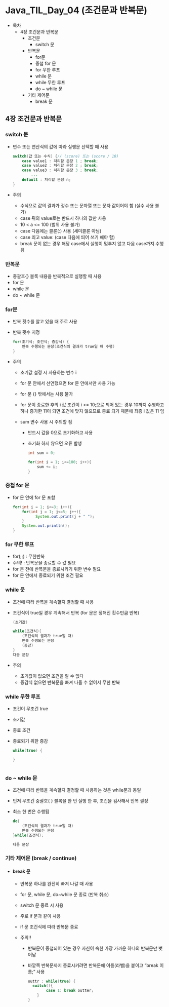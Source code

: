 # Java_TIL_Day_04 (조건문과 반복문)



- 목차
  - 4장 조건문과 반복문
    - 조건문
      - switch 문
    - 반복문
      - for문
      - 중첩 for 문
      - for 무한 루프
      - while 문
      - while 무한 루프
      - do ~ while 문
    - 기타 제어문
      - break 문





## 4장 조건문과 반복문



### switch 문

- 변수 또는 연산식의 값에 따라 실행문 선택할 때 사용

  ``` java
  switch(값 또는 수식) {// (score) 또는 (score / 10)
      case value1 : 처리할 문장 1 ; break;
      case value2 : 처리할 문장 2 ; break;
      case value3 : 처리할 문장 3 ; break;    
          ...
      default : 처리할 문장 n;       
  }
  ```

- 주의

  - 수식으로 값의 결과가 정수 또는 문자열 또는 문자 값이어야 함 (실수 사용 불가)
  - case  뒤의 value로는 반드시 하나의 값만 사용
  - 10 < a <= 100 (범위 사용 불가)
  - case 다음에는 콜론(:) 사용 (세미콜론 아님)
  - case 띄고 value:   (case 다음에 띄어 쓰기 해야 함)
  - break 문이 없는 경우 해당 case에서 실행이 멈추지 않고 다음 case까지 수행됨



### 반복문

- 중괄호{} 블록 내용을 반복적으로 실행할 때 사용
- for 문
- while 문
- do ~ while 문



### for문

- 반복 횟수를 알고 있을 때 주로 사용

- 반복 횟수 지정

  ```java
  for(초기식; 조건식; 증감식) {
      반복 수행되는 문장(조건식의 결과가 true일 때 수행)
  }
  ```

- 주의

  - 초기값 설정 시 사용하는 변수 i

  - for 문 안에서 선언했으면 for 문 안에서만 사용 가능

  - for 문 {} 밖에서는 사용 불가

  - for 문이 종료한 후의 i 값 조건이 i <= 10;으로 되어 있는 경우 10까지 수행하고 
    하나 증가한 11이 되면 조건에 맞지 않으므로 종료 되기 때문에 최종 i 값은 11 임

  - sum 변수 사용 시 주의할 점

    - 반드시 값을 0으로 초기화하고 사용

    - 초기화 하지 않으면 오류 발생

      ```java
      int sum = 0;
      
      for(int i = 1; i<=100; i++){
          sum += i;
      }
      ```



### 중첩 for 문

- for 문 안에 for 문 포함

  ```java
  for(int i = 1; i<=3; i++){
      for(int j = 1; j<=5; j++){
     		System.out.print(j + " ");
      }
      System.out.println();
  }
  ```



### for 무한 루프

- for(;;) : 무한반복
- 주의! : 반복문을 종료할 수 값 필요
- for 문 전에 반복문을 종료시키기 위한 변수 필요
- for 문 안에서 종료되기 위한 조건 필요



### while 문

- 조건에 따라 반복을 계속할지 결정할 때 사용

- 조건식이 true일 경우 계속해서 반복
  (for 문은 정해진 횟수만큼 반복)

  ```java
  (초기값)
  
  while(조건식){
      (조건식의 결과가 true일 때)
      반복 수행되는 문장
      (증감)
  }
  다음 문장
  ```

- 주의

  - 초기값이 없으면 조건을 알 수 없다
  - 증감식 없으면 반복문을 빠져 나올 수 없어서 무한 반복



### while 무한 루프

- 조건이 무조건 true

- 초기값

- 종료 조건

- 종료되기 위한 증감

  ```java
  while(true) {  
  
  }



### do ~ while 문

- 조건에 따라 반복을 계속할지 결정할 때 사용하는 것은 while문과 동일

- 먼저 무조건 중괄호{ } 블록을 한 번 실행 한 후, 조건을 검사해서 반복 결정

- 최소 한 번은 수행됨

  ```java
  do{
      (조건식의 결과가 true일 때)
      반복 수행되는 문장
  }while(조건식);
  
  다음 문장
  ```

  

### 기타 제어문 (break / continue)

- #### break 문

  - 반복문 하나를 완전히 빠져 나갈 때 사용

  - for 문, while 문, do~while 문 종료 (반복 취소)

  - switch 문 종료 시 사용

  - 주로 if 문과 같이 사용

  - if 문 조건식에 따라 반복문 종료

  - 주의!!

    - 반복문이 중첩되어 있는 경우 자신이 속한 가장 가까운 하나의 반복문만 벗어남

    - 바깥쪽 반복문까지 종료시키려면 반복문에 이름(라벨)을 붙이고 “break 이름;” 사용

      ```java
      outtr : while(true) {  
      	switch(){
              case 1: break outter;
          }
      }
      ```

      